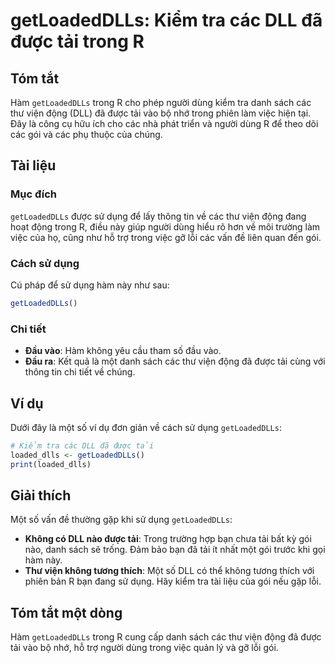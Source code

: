 <!--
Meta Description: # getLoadedDLLs: Kiểm tra các DLL đã được tải trong R ## Tóm tắt Hàm `getLoadedDLLs` trong R cho phép người dùng kiểm tra danh sách các thư viện động ...
Meta Keywords: các, getloadeddlls, tải, trong, được
-->

# getLoadedDLLs: Kiểm tra các DLL đã được tải trong R

## Tóm tắt
Hàm `getLoadedDLLs` trong R cho phép người dùng kiểm tra danh sách các thư viện động (DLL) đã được tải vào bộ nhớ trong phiên làm việc hiện tại. Đây là công cụ hữu ích cho các nhà phát triển và người dùng R để theo dõi các gói và các phụ thuộc của chúng.

## Tài liệu
### Mục đích
`getLoadedDLLs` được sử dụng để lấy thông tin về các thư viện động đang hoạt động trong R, điều này giúp người dùng hiểu rõ hơn về môi trường làm việc của họ, cũng như hỗ trợ trong việc gỡ lỗi các vấn đề liên quan đến gói.

### Cách sử dụng
Cú pháp để sử dụng hàm này như sau:

```R
getLoadedDLLs()
```

### Chi tiết
- **Đầu vào**: Hàm không yêu cầu tham số đầu vào.
- **Đầu ra**: Kết quả là một danh sách các thư viện động đã được tải cùng với thông tin chi tiết về chúng.

## Ví dụ
Dưới đây là một số ví dụ đơn giản về cách sử dụng `getLoadedDLLs`:

```R
# Kiểm tra các DLL đã được tải
loaded_dlls <- getLoadedDLLs()
print(loaded_dlls)
```

## Giải thích
Một số vấn đề thường gặp khi sử dụng `getLoadedDLLs`:
- **Không có DLL nào được tải**: Trong trường hợp bạn chưa tải bất kỳ gói nào, danh sách sẽ trống. Đảm bảo bạn đã tải ít nhất một gói trước khi gọi hàm này.
- **Thư viện không tương thích**: Một số DLL có thể không tương thích với phiên bản R bạn đang sử dụng. Hãy kiểm tra tài liệu của gói nếu gặp lỗi.

## Tóm tắt một dòng
Hàm `getLoadedDLLs` trong R cung cấp danh sách các thư viện động đã được tải vào bộ nhớ, hỗ trợ người dùng trong việc quản lý và gỡ lỗi gói.